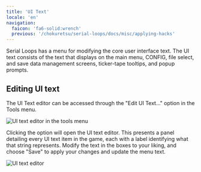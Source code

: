 ```yaml
---
title: 'UI Text'
locale: 'en'
navigation:
  faicon: 'fa6-solid:wrench'
  previous: '/chokuretsu/serial-loops/docs/misc/applying-hacks'
---
```


Serial Loops has a menu for modifying the core user interface text. The UI text consists of the text that displays on the main menu, CONFIG, file select, and save data management screens, ticker-tape tooltips, and popup prompts.

## Editing UI text
The UI Text editor can be accessed through the "Edit UI Text..." option in the Tools menu.

![UI text editor in the tools menu](/images/chokuretsu/serial-loops/tools-menu.png)

Clicking the option will open the UI text editor. This presents a panel detailing every UI text item in the game, each with a label identifying what that string represents. Modify the text in the boxes to your liking, and choose "Save" to apply your changes and update the menu text.

![UI text editor](/images/chokuretsu/serial-loops/edit-ui-text.png)